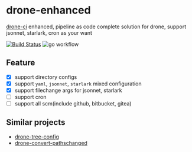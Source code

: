 # drone-enhanced

[drone-ci](https://www.drone.io/) enhanced, pipeline as code complete solution for drone, support jsonnet, starlark, cron as your want

[![Build Status](https://cloud.drone.io/api/badges/ifooth/drone-enhanced/status.svg)](https://cloud.drone.io/ifooth/drone-enhanced)
![go workflow](https://github.com/ifooth/drone-enhanced/actions/workflows/go.yml/badge.svg)

## Feature
- [x] support directory configs
- [x] support `yaml`, `jsonnet`, `starlark` mixed configuration
- [x] support filechange args for jsonnet, starlark
- [ ] support cron
- [ ] support all scm(include github, bitbucket, gitea)

## Similar projects
- [drone-tree-config](https://github.com/bitsbeats/drone-tree-config)
- [drone-convert-pathschanged](https://github.com/meltwater/drone-convert-pathschanged)
